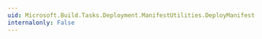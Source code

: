 ```yaml
---
uid: Microsoft.Build.Tasks.Deployment.ManifestUtilities.DeployManifest.XmlTrustUrlParameters
internalonly: False
---
```


